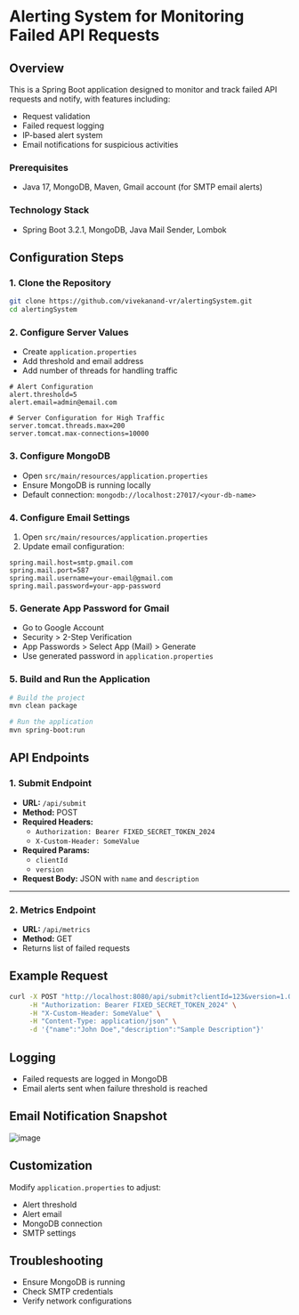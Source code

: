 # Alerting System for Monitoring Failed API Requests

## Overview
This is a Spring Boot application designed to monitor and track failed API requests and notify, with features including:
- Request validation
- Failed request logging
- IP-based alert system
- Email notifications for suspicious activities

### Prerequisites
- Java 17, MongoDB, Maven, Gmail account (for SMTP email alerts)

### Technology Stack
- Spring Boot 3.2.1, MongoDB, Java Mail Sender, Lombok

## Configuration Steps

### 1. Clone the Repository
```bash
git clone https://github.com/vivekanand-vr/alertingSystem.git
cd alertingSystem
```

### 2. Configure Server Values
- Create `application.properties`
- Add threshold and email address
- Add number of threads for handling traffic

```properties
# Alert Configuration
alert.threshold=5
alert.email=admin@email.com

# Server Configuration for High Traffic
server.tomcat.threads.max=200
server.tomcat.max-connections=10000
```

### 3. Configure MongoDB
- Open `src/main/resources/application.properties`
- Ensure MongoDB is running locally
- Default connection: `mongodb://localhost:27017/<your-db-name>`

### 4. Configure Email Settings
1. Open `src/main/resources/application.properties`
2. Update email configuration:
```properties
spring.mail.host=smtp.gmail.com
spring.mail.port=587
spring.mail.username=your-email@gmail.com
spring.mail.password=your-app-password
```

### 5. Generate App Password for Gmail
- Go to Google Account
- Security > 2-Step Verification
- App Passwords > Select App (Mail) > Generate
- Use generated password in `application.properties`

### 5. Build and Run the Application
```bash
# Build the project
mvn clean package

# Run the application
mvn spring-boot:run
```

## API Endpoints

### 1. Submit Endpoint
- **URL:** `/api/submit`
- **Method:** POST
- **Required Headers:**
  - `Authorization: Bearer FIXED_SECRET_TOKEN_2024`
  - `X-Custom-Header: SomeValue`
- **Required Params:**
  - `clientId`
  - `version`
- **Request Body:** JSON with `name` and `description`

---

### 2. Metrics Endpoint
- **URL:** `/api/metrics`
- **Method:** GET
- Returns list of failed requests

## Example Request
```bash
curl -X POST "http://localhost:8080/api/submit?clientId=123&version=1.0" \
     -H "Authorization: Bearer FIXED_SECRET_TOKEN_2024" \
     -H "X-Custom-Header: SomeValue" \
     -H "Content-Type: application/json" \
     -d '{"name":"John Doe","description":"Sample Description"}'
```

## Logging
- Failed requests are logged in MongoDB
- Email alerts sent when failure threshold is reached

## Email Notification Snapshot
![image](https://github.com/user-attachments/assets/175dfee7-bc0b-44f2-891f-893ce7af1996)


## Customization
Modify `application.properties` to adjust:
- Alert threshold
- Alert email
- MongoDB connection
- SMTP settings

## Troubleshooting
- Ensure MongoDB is running
- Check SMTP credentials
- Verify network configurations
